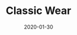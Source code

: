 ---
title: "Classic Wear"
image: "/img/pexels-nicolas-postiglioni-852860.jpg"
date: "2020-01-30"
extlink: "/img/pexels-cottonbro-studio-4937449.jpg"
description: | 
    
---